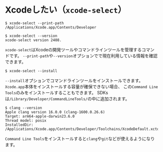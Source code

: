 # Xcodeしたい（`xcode-select`）

```console
$ xcode-select --print-path
/Applications/Xcode.app/Contents/Developer

$ xcode-select --version
xcode-select version 2408.
```

`xcode-select`はXcodeの開発ツールやコマンドラインツールを管理するコマンドです。
`--print-path`や`--version`オプションでで現在利用している情報を確認できます。

```console
$ xcode-select --install
```

`--install`オプションでコマンドラインツールをインストールできます。
`Xcode.app`本体をインストールする容量が確保できない場合、
この`Command Line Tools`のみをインストールすることもできます。
SDKsは`/Library/Developer/CommandLineTools/`の中に追加されます。

```console
$ clang --version
Apple clang version 16.0.0 (clang-1600.0.26.6)
Target: arm64-apple-darwin23.6.0
Thread model: posix
InstalledDir: /Applications/Xcode.app/Contents/Developer/Toolchains/XcodeDefault.xctoolchain/usr/bin
```

`Command Line Tools`をインストールすると`clang`や`git`などが使えるようになります。
